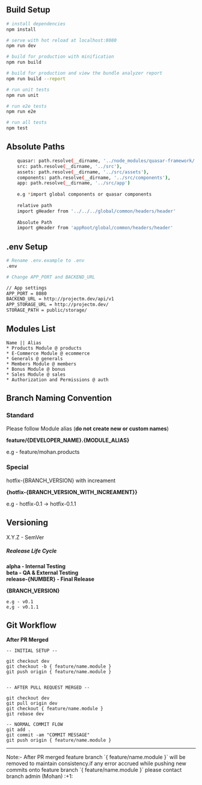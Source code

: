 ## Build Setup

``` bash
# install dependencies
npm install

# serve with hot reload at localhost:8080
npm run dev

# build for production with minification
npm run build

# build for production and view the bundle analyzer report
npm run build --report

# run unit tests
npm run unit

# run e2e tests
npm run e2e

# run all tests
npm test
```

## Absolute Paths

``` bash
    quasar: path.resolve(__dirname, '../node_modules/quasar-framework/'),
    src: path.resolve(__dirname, '../src'),
    assets: path.resolve(__dirname, '../src/assets'),
    components: path.resolve(__dirname, '../src/components'),
    app: path.resolve(__dirname, '../src/app')
    
    e.g *import global components or quasar components
    
    relative path
    import gHeader from '../../../global/common/headers/header'
    
    Absolute Path
    import gHeader from 'appRoot/global/common/headers/header'
```

## .env Setup

```bash
# Rename .env.example to .env
.env

# Change APP_PORT and BACKEND_URL

// App settings
APP_PORT = 8080
BACKEND_URL = http://projectm.dev/api/v1
APP_STORAGE_URL = http://projectm.dev/
STORAGE_PATH = public/storage/
```
## Modules List
```
Name || Alias
* Products Module @ products
* E-Commerce Module @ ecommerce
* Generals @ generals
* Members Module @ members
* Bonus Module @ bonus
* Sales Module @ sales
* Authorization and Permissions @ auth
```
## Branch Naming Convention
### Standard
Please follow Module alias (**do not create new or custom names**)  

**feature/{DEVELOPER_NAME}.{MODULE_ALIAS}**  

e.g - feature/mohan.products

### Special
hotfix-{BRANCH_VERSION} with increament

**{hotfix-{BRANCH_VERSION_WITH_INCREAMENT}}** 

e.g - hotfix-0.1 -> hotfix-0.1.1

## Versioning
X.Y.Z - SemVer  

##### Realease Life Cycle

**alpha - Internal Testing**  
**beta - QA & External Testing**  
**release-{NUMBER} - Final Release**  

**{BRANCH_VERSION}**  
```
e.g - v0.1
e,g - v0.1.1
```

## Git Workflow

**After PR Merged**
```
-- INITIAL SETUP --

git checkout dev
git checkout -b { feature/name.module }
git push origin { feature/name.module }
            

-- AFTER PULL REQUEST MERGED --

git checkout dev
git pull origin dev
git checkout { feature/name.module }
git rebase dev

-- NORMAL COMMIT FLOW
git add .
git commit -am "COMMIT MESSAGE"
git push origin { feature/name.module }

```
<hr color="orange" />
Note:- <span style=“color:red;”> After PR merged feature branch `{ feature/name.module }` will be removed to maintain consistency.if any error accrued while pushing new commits onto feature branch `{ feature/name.module }` please contact branch admin (Mohan)</span> :+1:




